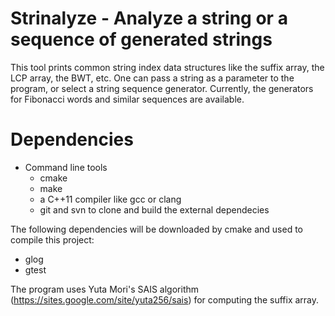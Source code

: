 Strinalyze - Analyze a string or a sequence of generated strings
================================================================

This tool prints common string index data structures like the suffix array, the LCP array, the BWT, etc.
One can pass a string as a parameter to the program, or select a string sequence generator.
Currently, the generators for Fibonacci words and similar sequences are available.

# Dependencies

- Command line tools
  - cmake
  - make
  - a C++11 compiler like gcc or clang 
  - git and svn to clone and build the external dependecies

The following dependencies will be downloaded by cmake and used to compile this project:
- glog
- gtest

The program uses Yuta Mori's SAIS algorithm (https://sites.google.com/site/yuta256/sais) for computing the suffix array.

